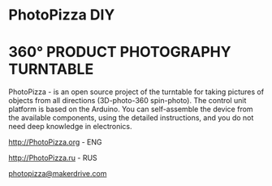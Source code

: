 # PhotoPizza DIY
# 360° PRODUCT PHOTOGRAPHY TURNTABLE

PhotoPizza - is an open source project of the turntable for taking pictures of objects from all directions
(3D-photo-360 spin-photo).
The control unit platform is based on the Arduino.
You can self-assemble the device from the available components,
using the detailed instructions, and you do not need deep knowledge in electronics.

http://PhotoPizza.org - ENG

http://PhotoPizza.ru - RUS

photopizza@makerdrive.com
